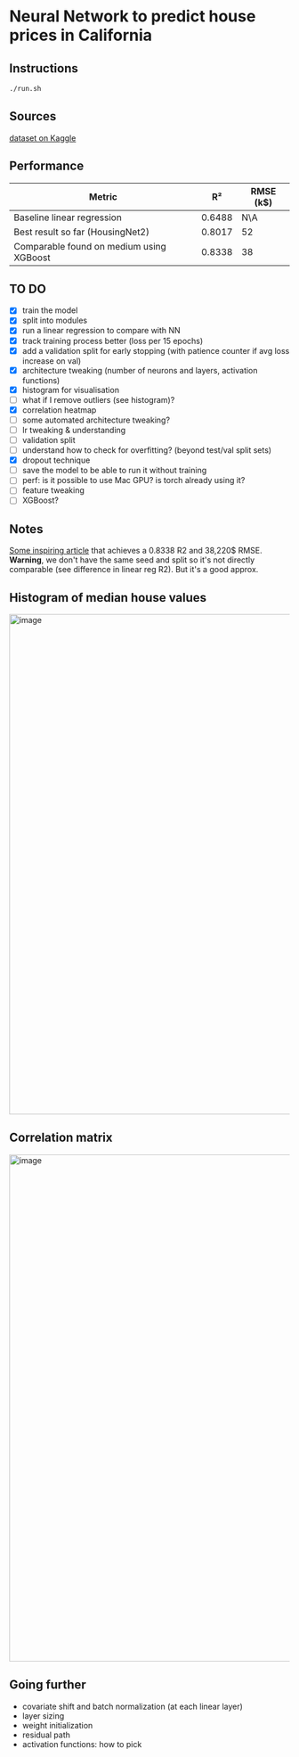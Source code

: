 # Neural Network to predict house prices in California

## Instructions
```bash
./run.sh
```

## Sources
[dataset on Kaggle](https://www.kaggle.com/datasets/camnugent/california-housing-prices/data)

## Performance

| Metric | R² | RMSE (k$) |
|--------|-------|------|
| Baseline linear regression | 0.6488 | N\A
| Best result so far (HousingNet2) |  0.8017 | 52
| Comparable found on medium using XGBoost | 0.8338 | 38

## TO DO 

- [x] train the model
- [x] split into modules
- [x] run a linear regression to compare with NN
- [x] track training process better (loss per 15 epochs)
- [x] add a validation split for early stopping (with patience counter if avg loss increase on val)
- [x] architecture tweaking (number of neurons and layers, activation functions)
- [x] histogram for visualisation
- [ ] what if I remove outliers (see histogram)?
- [x] correlation heatmap
- [ ] some automated architecture tweaking?
- [ ] lr tweaking & understanding
- [ ] validation split 
- [ ] understand how to check for overfitting? (beyond test/val split sets)
- [x] dropout technique
- [ ] save the model to be able to run it without training
- [ ] perf: is it possible to use Mac GPU? is torch already using it?
- [ ] feature tweaking
- [ ] XGBoost?

## Notes
[Some inspiring article](https://medium.com/@tejus05/california-housing-price-prediction-an-end-to-end-machine-learning-project-example-6d1a56c6c248) that achieves a 0.8338 R2 and 38,220$ RMSE. **Warning**, we don't have the same seed and split so it's not directly comparable (see difference in linear reg R2). But it's a good approx.

## Histogram of median house values
<img width="1488" height="898" alt="image" src="https://github.com/user-attachments/assets/8e62b475-b4ca-479f-8cf6-b48f80008308" />

## Correlation matrix
<img width="1486" height="910" alt="image" src="https://github.com/user-attachments/assets/7f9acddd-9814-4329-82c9-d62f5f840b0b" />


## Going further
- covariate shift and batch normalization (at each linear layer)
- layer sizing
- weight initialization
- residual path
- activation functions: how to pick
